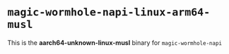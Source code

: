# `magic-wormhole-napi-linux-arm64-musl`

This is the **aarch64-unknown-linux-musl** binary for `magic-wormhole-napi`
